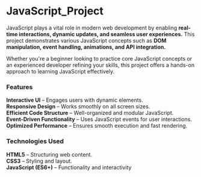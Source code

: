 # JavaScript_Project

JavaScript plays a vital role in modern web development by enabling **real-time interactions, dynamic updates, and seamless user experiences.** This project demonstrates various JavaScript concepts such as **DOM manipulation, event handling, animations, and API integration.**

Whether you're a beginner looking to practice core JavaScript concepts or an experienced developer refining your skills, this project offers a hands-on approach to learning JavaScript effectively.

### Features

**Interactive UI** – Engages users with dynamic elements.</br>
**Responsive Design** – Works smoothly on all screen sizes.</br>
**Efficient Code Structure** – Well-organized and modular JavaScript.</br>
**Event-Driven Functionality** – Uses JavaScript events for user interactions.</br>
**Optimized Performance** – Ensures smooth execution and fast rendering.</br>

### Technologies Used

**HTML5** – Structuring web content.</br>
**CSS3** – Styling and layout.</br>
**JavaScript (ES6+)** – Functionality and interactivity</br>
